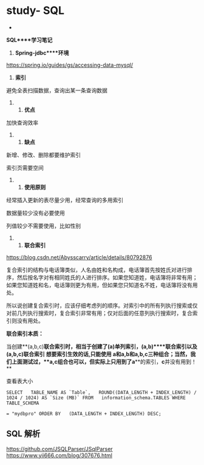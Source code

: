 # study- SQL #
- 



**SQL****学习笔记**

1. **Spring-jdbc****环境**

https://spring.io/guides/gs/accessing-data-mysql/

1. **索引**

避免全表扫描数据，查询出某一条查询数据

1. 1. **优点**

加快查询效率

1. 1. **缺点**

新增、修改、删除都要维护索引

索引页需要空间

1. 1. **使用原则**

经常插入更新的表尽量少用，经常查询的多用索引

数据量较少没有必要使用

列值较少不需要使用，比如性别

1. 1. **联合索引**

https://blog.csdn.net/Abysscarry/article/details/80792876



复合索引的结构与电话簿类似，人名由姓和名构成，电话簿首先按姓氏对进行排序，然后按名字对有相同姓氏的人进行排序。如果您知道姓，电话簿将非常有用；如果您知道姓和名，电话簿则更为有用，但如果您只知道名不姓，电话簿将没有用处。



所以说创建复合索引时，应该仔细考虑列的顺序。对索引中的所有列执行搜索或仅对前几列执行搜索时，复合索引非常有用；仅对后面的任意列执行搜索时，复合索引则没有用处。



**联合索引本质：**

当创建**(a,b,c)****联合索引**时，相当于创建了**(a)****单列索引**，**(a,b)****联合索引**以及**(a,b,c)****联合索引** 
 想要索引生效的话,只能使用 a和a,b和a,b,c三种组合；当然，我们上面测试过，**a,c****组合也可以，但实际上只用到了****a****的索引，****c****并没有用到！** 





查看表大小 

```
SELECT   TABLE_NAME AS `Table`,   ROUND((DATA_LENGTH + INDEX_LENGTH) / 1024 / 1024) AS `Size (MB)` FROM   information_schema.TABLES WHERE   TABLE_SCHEMA

= "mydbpro" ORDER BY   (DATA_LENGTH + INDEX_LENGTH) DESC;
```

## SQL 解析
https://github.com/JSQLParser/JSqlParser
https://www.yii666.com/blog/307676.html